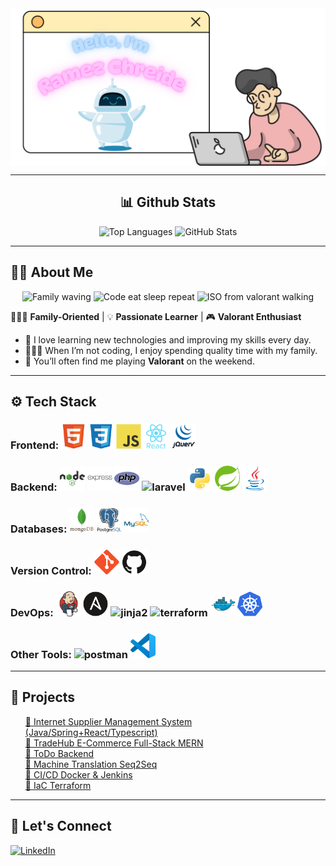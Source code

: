 <img align="center" alt="Hello, I'm Ramez. How are you today?" src="images/Github_Ramez_Chreide_Welcome.png" />

---

<h2 align="center">📊 Github Stats</h2>
<div align="center">
  <img src="https://github-readme-stats.vercel.app/api/top-langs?username=RamezCh&show_icons=true&locale=en&layout=compact&theme=radical" alt="Top Languages" height="180"/>
  <img src="https://github-readme-stats.vercel.app/api?username=RamezCh&show_icons=true&theme=radical" alt="GitHub Stats" height="180"/>
</div>

---

## 👨‍💻 About Me  

<div align="center">
  <img src="https://i.pinimg.com/originals/61/b2/d3/61b2d33f39927afa72e5f57a28cc7c83.gif" width="300" alt="Family waving"/>
  <img src="https://i.pinimg.com/originals/06/60/ef/0660efe82fa3da42ed56eef013171835.gif" width="250" alt="Code eat sleep repeat"/>
  <img src="https://valorantinfo.com/images/us/in-the-zone-spray_valorant_gif_61933.gif" width="250" alt="ISO from valorant walking"/>
</div>

👨‍👩‍👦 **Family-Oriented** | 💡 **Passionate Learner** | 🎮 **Valorant Enthusiast**  

- 🚀 I love learning new technologies and improving my skills every day.  
- 👨‍👩‍👦 When I’m not coding, I enjoy spending quality time with my family.  
- 🎯 You’ll often find me playing **Valorant** on the weekend.

---

## ⚙️ Tech Stack

### Frontend: <img src="https://raw.githubusercontent.com/devicons/devicon/master/icons/html5/html5-original.svg" alt="html5" width="40" height="40"/> <img src="https://raw.githubusercontent.com/devicons/devicon/master/icons/css3/css3-original.svg" alt="css" width="40" height="40"/> <img src="https://raw.githubusercontent.com/devicons/devicon/master/icons/javascript/javascript-original.svg" alt="javascript" width="40" height="40"/> <img src="https://raw.githubusercontent.com/devicons/devicon/master/icons/react/react-original-wordmark.svg" alt="react" width="40" height="40"/> <img src="https://raw.githubusercontent.com/devicons/devicon/master/icons/jquery/jquery-original-wordmark.svg" alt="jquery" width="40" height="40"/>

### Backend: <img src="https://raw.githubusercontent.com/devicons/devicon/master/icons/nodejs/nodejs-original-wordmark.svg" alt="nodejs" width="40" height="40"/> <img src="https://raw.githubusercontent.com/devicons/devicon/master/icons/express/express-original-wordmark.svg" alt="express" width="40" height="40"/> <img src="https://raw.githubusercontent.com/devicons/devicon/master/icons/php/php-original.svg" alt="php" width="40" height="40"/> <img src="https://img.icons8.com/fluent/48/000000/laravel.png" alt="laravel" width="40" height="40"/> <img src="https://raw.githubusercontent.com/devicons/devicon/master/icons/python/python-original.svg" alt="python" width="40" height="40"/> <img src="https://raw.githubusercontent.com/devicons/devicon/master/icons/spring/spring-original.svg" alt="spring" width="40" height="40"/> <img src="https://raw.githubusercontent.com/devicons/devicon/master/icons/java/java-original.svg" alt="java" width="40" height="40"/>

### Databases: <img src="https://raw.githubusercontent.com/devicons/devicon/master/icons/mongodb/mongodb-original-wordmark.svg" alt="mongodb" width="40" height="40"/> <img src="https://raw.githubusercontent.com/devicons/devicon/master/icons/postgresql/postgresql-original-wordmark.svg" alt="postgresql" width="40" height="40"/> <img src="https://raw.githubusercontent.com/devicons/devicon/master/icons/mysql/mysql-original-wordmark.svg" alt="mysql" width="40" height="40"/>

### Version Control: <img src="https://raw.githubusercontent.com/devicons/devicon/master/icons/git/git-original.svg" alt="git" width="40" height="40"/> <img src="https://raw.githubusercontent.com/devicons/devicon/master/icons/github/github-original.svg" alt="github" width="40" height="40"/>

### DevOps: <img src="https://raw.githubusercontent.com/devicons/devicon/master/icons/jenkins/jenkins-original.svg" alt="jenkins" width="40" height="40"/> <img src="https://raw.githubusercontent.com/devicons/devicon/master/icons/ansible/ansible-original.svg" alt="ansible" width="40" height="40"/> <img src="https://upload.wikimedia.org/wikipedia/commons/8/87/Jinja_software_logo.svg" alt="jinja2" width="70" height="40"/> <img src="https://www.vectorlogo.zone/logos/terraformio/terraformio-icon.svg" alt="terraform" width="40" height="40"/> <img src="https://raw.githubusercontent.com/devicons/devicon/master/icons/docker/docker-original.svg" alt="docker" width="40" height="40"/> <img src="https://raw.githubusercontent.com/devicons/devicon/master/icons/kubernetes/kubernetes-plain.svg" alt="kubernetes" width="40" height="40"/>

### Other Tools: <img src="https://www.vectorlogo.zone/logos/getpostman/getpostman-icon.svg" alt="postman" width="40" height="40"/> <img src="https://raw.githubusercontent.com/devicons/devicon/master/icons/vscode/vscode-original.svg" alt="vscode" width="40" height="40"/>

---

## 🏢 Projects

<ul style="list-style: none;">
  <li><a href="https://github.com/RamezCh/Internet_Supplier_Management_System" target="_blank">🔗 Internet Supplier Management System (Java/Spring+React/Typescript)</a></li>
  <li><a href="https://github.com/RamezCh/TradeHub" target="_blank">🔗 TradeHub E-Commerce Full-Stack MERN</a></li>
  <li><a href="https://github.com/RamezCh/ToDo-Backend" target="_blank">🔗 ToDo Backend</a></li>
  <li><a href="https://github.com/RamezCh/flask_machine_translation_eng_fr" target="_blank">🔗 Machine Translation Seq2Seq</a></li>
  <li><a href="https://github.com/RamezCh/CI-CD-using-Docker-Jenkins-Pipeline" target="_blank">🔗 CI/CD Docker & Jenkins</a></li>
  <li><a href="https://github.com/RamezCh/Automating-Infrastructure-using-Terraform" target="_blank">🔗 IaC Terraform</a></li>
</ul>

---

## 🔗 Let's Connect  
[![LinkedIn](https://img.shields.io/badge/LinkedIn-Connect-blue?style=flat&logo=linkedin)](https://www.linkedin.com/in/ramez-chreide/)
